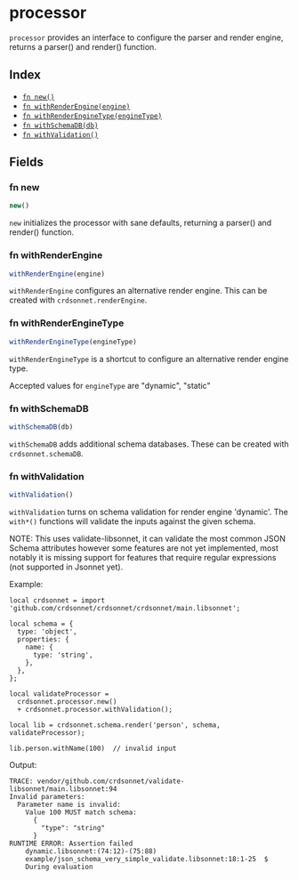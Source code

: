 # processor

`processor` provides an interface to configure the parser and render engine, returns a parser() and render() function.


## Index

* [`fn new()`](#fn-new)
* [`fn withRenderEngine(engine)`](#fn-withrenderengine)
* [`fn withRenderEngineType(engineType)`](#fn-withrenderenginetype)
* [`fn withSchemaDB(db)`](#fn-withschemadb)
* [`fn withValidation()`](#fn-withvalidation)

## Fields

### fn new

```ts
new()
```

`new` initializes the processor with sane defaults, returning a parser() and render() function.


### fn withRenderEngine

```ts
withRenderEngine(engine)
```

`withRenderEngine` configures an alternative render engine. This can be created with `crdsonnet.renderEngine`.


### fn withRenderEngineType

```ts
withRenderEngineType(engineType)
```

`withRenderEngineType` is a shortcut to configure an alternative render engine type.


Accepted values for `engineType` are "dynamic", "static"

### fn withSchemaDB

```ts
withSchemaDB(db)
```

`withSchemaDB` adds additional schema databases. These can be created with `crdsonnet.schemaDB`.


### fn withValidation

```ts
withValidation()
```

`withValidation` turns on schema validation for render engine 'dynamic'. The `with*()` functions will validate the inputs against the given schema.

NOTE: This uses validate-libsonnet, it can validate the most common JSON Schema attributes however some features are not yet implemented, most notably it is missing support for features that require regular expressions (not supported in Jsonnet yet).

Example:

```jsonnet
local crdsonnet = import 'github.com/crdsonnet/crdsonnet/crdsonnet/main.libsonnet';

local schema = {
  type: 'object',
  properties: {
    name: {
      type: 'string',
    },
  },
};

local validateProcessor =
  crdsonnet.processor.new()
  + crdsonnet.processor.withValidation();

local lib = crdsonnet.schema.render('person', schema, validateProcessor);

lib.person.withName(100)  // invalid input

```

Output:

```console
TRACE: vendor/github.com/crdsonnet/validate-libsonnet/main.libsonnet:94 
Invalid parameters:
  Parameter name is invalid:
    Value 100 MUST match schema:
      {
        "type": "string"
      }
RUNTIME ERROR: Assertion failed
	dynamic.libsonnet:(74:12)-(75:88)	
	example/json_schema_very_simple_validate.libsonnet:18:1-25	$
	During evaluation	


```

